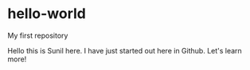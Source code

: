# hello-world
My first repository


Hello this is Sunil here. I have just started
out here in Github. Let's learn more!
